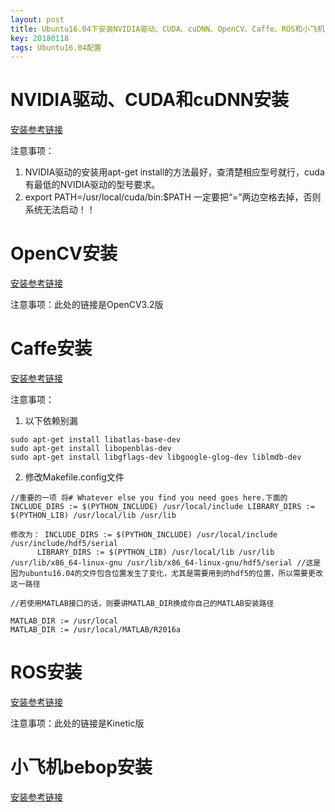 ```yaml
---
layout: post
title: Ubuntu16.04下安装NVIDIA驱动、CUDA、cuDNN、OpenCV、Caffe、ROS和小飞机bebop
key: 20180118
tags: Ubuntu16.04配置
---
```


# NVIDIA驱动、CUDA和cuDNN安装

[安装参考链接](http://blog.csdn.net/autocyz/article/details/52299889/)

注意事项：

1. NVIDIA驱动的安装用apt-get install的方法最好，查清楚相应型号就行，cuda有最低的NVIDIA驱动的型号要求。
2. export PATH=/usr/local/cuda/bin:$PATH 一定要把“=”两边空格去掉，否则系统无法启动！！

# OpenCV安装

[安装参考链接](https://docs.opencv.org/3.2.0/d7/d9f/tutorial_linux_install.html)

注意事项：此处的链接是OpenCV3.2版

# Caffe安装

[安装参考链接](http://caffe.berkeleyvision.org/installation.html)

注意事项：

1. 以下依赖别漏

```
sudo apt-get install libatlas-base-dev
sudo apt-get install libopenblas-dev 
sudo apt-get install libgflags-dev libgoogle-glog-dev liblmdb-dev
```
2. 修改Makefile.config文件

```
//重要的一项 将# Whatever else you find you need goes here.下面的 INCLUDE_DIRS := $(PYTHON_INCLUDE) /usr/local/include LIBRARY_DIRS := $(PYTHON_LIB) /usr/local/lib /usr/lib 

修改为： INCLUDE_DIRS := $(PYTHON_INCLUDE) /usr/local/include /usr/include/hdf5/serial 
      LIBRARY_DIRS := $(PYTHON_LIB) /usr/local/lib /usr/lib /usr/lib/x86_64-linux-gnu /usr/lib/x86_64-linux-gnu/hdf5/serial //这是因为ubuntu16.04的文件包含位置发生了变化，尤其是需要用到的hdf5的位置，所以需要更改这一路径

//若使用MATLAB接口的话，则要讲MATLAB_DIR换成你自己的MATLAB安装路径

MATLAB_DIR := /usr/local
MATLAB_DIR := /usr/local/MATLAB/R2016a
```
# ROS安装

[安装参考链接](http://wiki.ros.org/kinetic/Installation/Ubuntu#Installation)

注意事项：此处的链接是Kinetic版


# 小飞机bebop安装
[安装参考链接](https://bebop-autonomy.readthedocs.io/en/latest/installation.html)